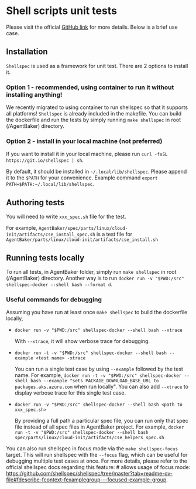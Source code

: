 # Shell scripts unit tests

Please visit the official [GitHub link](https://github.com/shellspec/shellspec) for more details. Below is a brief use case.

## Installation 

`Shellspec` is used as a framework for unit test. There are 2 options to install it.

### Option 1 - recommended, using container to run it without installing anything!
We recently migrated to using container to run shellspec so that it supports all platforms!
`Shellspec` is already included in the makefile. You can build the dockerfile and run the tests by simply running `make shellspec` in root (/AgentBaker) directory. 

### Option 2 - install in your local machine (not preferred)
If you want to install it in your local machine, please run `curl -fsSL https://git.io/shellspec | sh`.

By default, it should be installed in `~/.local/lib/shellspec`. Please append it to the `$PATH` for your convenience. Example command `export PATH=$PATH:~/.local/lib/shellspec`.

## Authoring tests

You will need to write `xxx_spec.sh` file for the test.

For example, `AgentBaker/spec/parts/linux/cloud-init/artifacts/cse_install_spec.sh` is a test file for `AgentBaker/parts/linux/cloud-init/artifacts/cse_install.sh`

## Running tests locally

To run all tests, in AgentBaker folder, simply run `make shellspec` in root (/AgentBaker) directory. Another way is to run `docker run -v "$PWD:/src" shellspec-docker --shell bash --format d`.

### Useful commands for debugging
Assuming you have run at least once `make shellspec` to build the dockerfile locally,

- ```
  docker run -v "$PWD:/src" shellspec-docker --shell bash --xtrace
  ```
  With `--xtrace`, it will show verbose trace for debugging.

- ```
  docker run -t -v "$PWD:/src" shellspec-docker --shell bash --example <test name> -xtrace
  ```
  You can run a single test case by using `--example` followed by the test name. For example, `docker run -t -v "$PWD:/src" shellspec-docker --shell bash --example "sets PACKAGE_DOWNLOAD_BASE_URL to packages.aks.azure.com` when run locally". You can also add `--xtrace` to display verbose trace for this single test case.

- ```
  docker run -v "$PWD:/src" shellspec-docker --shell bash <path to xxx_spec.sh>
  ```
  By providing a full path a particular spec file, you can run only that spec file instead of all spec files in AgentBaker project. 
For example, `docker run -t -v "$PWD:/src" shellspec-docker --shell bash spec/parts/linux/cloud-init/artifacts/cse_helpers_spec.sh`

You can also run shellspec in focus mode via the `make shellspec-focus` target. This will run shellspec with the `--focus` flag, which can be useful for debugging multiple test cases at once. For more details, please refer to the official shellspec docs regarding this feature: # allows usage of focus mode: https://github.com/shellspec/shellspec/tree/master?tab=readme-ov-file#fdescribe-fcontext-fexamplegroup---focused-example-group.